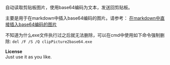 自动读取剪贴板图片，使用base64编码为文本，发送回剪贴板。

主要是用于在markdown中插入base64编码的图片。请参考：
[在markdown中直接插入base64编码的图片](https://blog.csdn.net/qq_31567335/article/details/82322858)

不知道为什么exe文件执行过之后就无法删除，可以在cmd中使用如下命令强制删除:
`del /F /S /Q clipPicture2base64.exe`

**License**<br>
Just use it as you like.